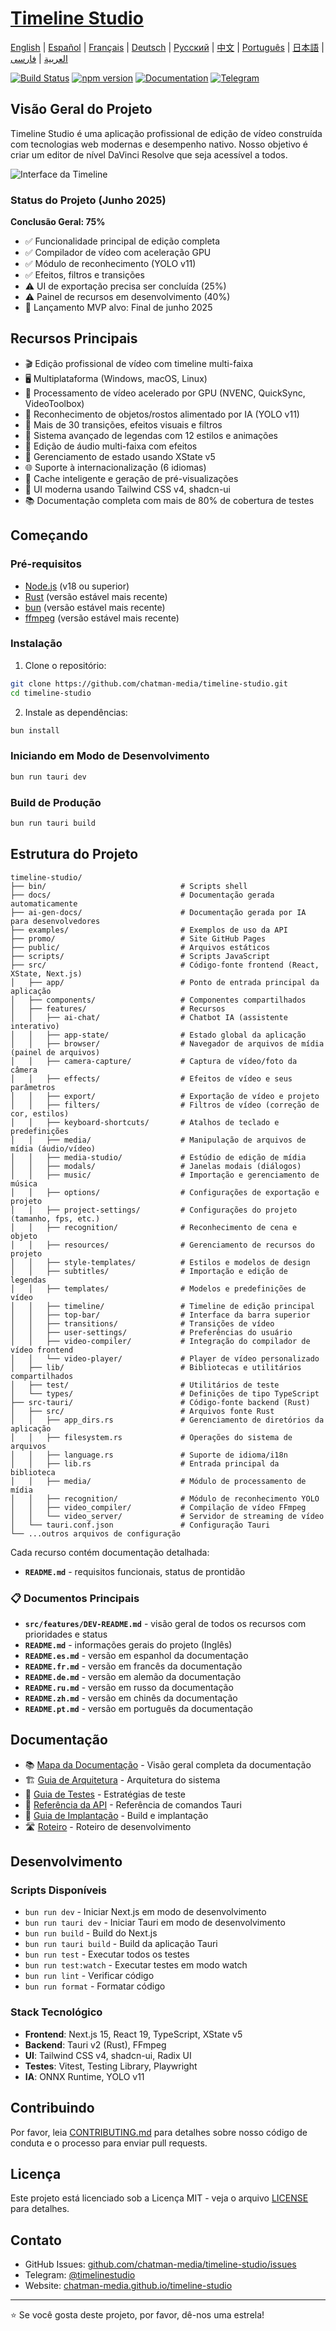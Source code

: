 # [Timeline Studio](https://chatman-media.github.io/timeline-studio/)

[English](README.md) | [Español](README.es.md) | [Français](README.fr.md) | [Deutsch](README.de.md) | [Русский](README.ru.md) | [中文](README.zh.md) | [Português](README.pt.md) | [日本語](README.ja.md) | [العربية](README.ar.md) | [فارسی](README.fa.md)

[![Build Status](https://github.com/chatman-media/timeline-studio/actions/workflows/build.yml/badge.svg)](https://github.com/chatman-media/timeline-studio/actions/workflows/build.yml)
[![npm version](https://img.shields.io/npm/v/timeline-studio.svg)](https://www.npmjs.com/package/timeline-studio)
[![Documentation](https://img.shields.io/badge/docs-TypeDoc-blue)](https://chatman-media.github.io/timeline-studio/api-docs/)
[![Telegram](https://img.shields.io/badge/Telegram-Join%20Group-blue?logo=telegram)](https://t.me/timelinestudio)

## Visão Geral do Projeto

Timeline Studio é uma aplicação profissional de edição de vídeo construída com tecnologias web modernas e desempenho nativo. Nosso objetivo é criar um editor de nível DaVinci Resolve que seja acessível a todos.

![Interface da Timeline](/public/screen3.png)

### Status do Projeto (Junho 2025)

**Conclusão Geral: 75%**
- ✅ Funcionalidade principal de edição completa
- ✅ Compilador de vídeo com aceleração GPU
- ✅ Módulo de reconhecimento (YOLO v11)
- ✅ Efeitos, filtros e transições
- ⚠️ UI de exportação precisa ser concluída (25%)
- ⚠️ Painel de recursos em desenvolvimento (40%)
- 🎯 Lançamento MVP alvo: Final de junho 2025

## Recursos Principais

- 🎬 Edição profissional de vídeo com timeline multi-faixa
- 🖥️ Multiplataforma (Windows, macOS, Linux)
- 🚀 Processamento de vídeo acelerado por GPU (NVENC, QuickSync, VideoToolbox)
- 🤖 Reconhecimento de objetos/rostos alimentado por IA (YOLO v11)
- 🎨 Mais de 30 transições, efeitos visuais e filtros
- 📝 Sistema avançado de legendas com 12 estilos e animações
- 🎵 Edição de áudio multi-faixa com efeitos
- 🧠 Gerenciamento de estado usando XState v5
- 🌐 Suporte à internacionalização (6 idiomas)
- 💾 Cache inteligente e geração de pré-visualizações
- 🎨 UI moderna usando Tailwind CSS v4, shadcn-ui
- 📚 Documentação completa com mais de 80% de cobertura de testes

## Começando

### Pré-requisitos

- [Node.js](https://nodejs.org/) (v18 ou superior)
- [Rust](https://www.rust-lang.org/tools/install) (versão estável mais recente)
- [bun](https://bun.sh/) (versão estável mais recente)
- [ffmpeg](https://ffmpeg.org/download.html) (versão estável mais recente)

### Instalação

1. Clone o repositório:

```bash
git clone https://github.com/chatman-media/timeline-studio.git
cd timeline-studio
```

2. Instale as dependências:

```bash
bun install
```

### Iniciando em Modo de Desenvolvimento

```bash
bun run tauri dev
```

### Build de Produção

```bash
bun run tauri build
```

## Estrutura do Projeto

```
timeline-studio/
├── bin/                              # Scripts shell
├── docs/                             # Documentação gerada automaticamente
├── ai-gen-docs/                      # Documentação gerada por IA para desenvolvedores
├── examples/                         # Exemplos de uso da API
├── promo/                            # Site GitHub Pages
├── public/                           # Arquivos estáticos
├── scripts/                          # Scripts JavaScript
├── src/                              # Código-fonte frontend (React, XState, Next.js)
│   ├── app/                          # Ponto de entrada principal da aplicação
│   ├── components/                   # Componentes compartilhados
│   ├── features/                     # Recursos
│   │   ├── ai-chat/                  # Chatbot IA (assistente interativo)
│   │   ├── app-state/                # Estado global da aplicação
│   │   ├── browser/                  # Navegador de arquivos de mídia (painel de arquivos)
│   │   ├── camera-capture/           # Captura de vídeo/foto da câmera
│   │   ├── effects/                  # Efeitos de vídeo e seus parâmetros
│   │   ├── export/                   # Exportação de vídeo e projeto
│   │   ├── filters/                  # Filtros de vídeo (correção de cor, estilos)
│   │   ├── keyboard-shortcuts/       # Atalhos de teclado e predefinições
│   │   ├── media/                    # Manipulação de arquivos de mídia (áudio/vídeo)
│   │   ├── media-studio/             # Estúdio de edição de mídia
│   │   ├── modals/                   # Janelas modais (diálogos)
│   │   ├── music/                    # Importação e gerenciamento de música
│   │   ├── options/                  # Configurações de exportação e projeto
│   │   ├── project-settings/         # Configurações do projeto (tamanho, fps, etc.)
│   │   ├── recognition/              # Reconhecimento de cena e objeto
│   │   ├── resources/                # Gerenciamento de recursos do projeto
│   │   ├── style-templates/          # Estilos e modelos de design
│   │   ├── subtitles/                # Importação e edição de legendas
│   │   ├── templates/                # Modelos e predefinições de vídeo
│   │   ├── timeline/                 # Timeline de edição principal
│   │   ├── top-bar/                  # Interface da barra superior
│   │   ├── transitions/              # Transições de vídeo
│   │   ├── user-settings/            # Preferências do usuário
│   │   ├── video-compiler/           # Integração do compilador de vídeo frontend
│   │   └── video-player/             # Player de vídeo personalizado
│   ├── lib/                          # Bibliotecas e utilitários compartilhados
│   ├── test/                         # Utilitários de teste
│   └── types/                        # Definições de tipo TypeScript
├── src-tauri/                        # Código-fonte backend (Rust)
│   ├── src/                          # Arquivos fonte Rust
│   │   ├── app_dirs.rs               # Gerenciamento de diretórios da aplicação
│   │   ├── filesystem.rs             # Operações do sistema de arquivos
│   │   ├── language.rs               # Suporte de idioma/i18n
│   │   ├── lib.rs                    # Entrada principal da biblioteca
│   │   ├── media/                    # Módulo de processamento de mídia
│   │   ├── recognition/              # Módulo de reconhecimento YOLO
│   │   ├── video_compiler/           # Compilação de vídeo FFmpeg
│   │   └── video_server/             # Servidor de streaming de vídeo
│   └── tauri.conf.json               # Configuração Tauri
└── ...outros arquivos de configuração
```

Cada recurso contém documentação detalhada:

- **`README.md`** - requisitos funcionais, status de prontidão

### 📋 Documentos Principais

- **`src/features/DEV-README.md`** - visão geral de todos os recursos com prioridades e status
- **`README.md`** - informações gerais do projeto (Inglês)
- **`README.es.md`** - versão em espanhol da documentação
- **`README.fr.md`** - versão em francês da documentação
- **`README.de.md`** - versão em alemão da documentação
- **`README.ru.md`** - versão em russo da documentação
- **`README.zh.md`** - versão em chinês da documentação
- **`README.pt.md`** - versão em português da documentação

## Documentação

- 📚 [Mapa da Documentação](ai-gen-docs/MAP.md) - Visão geral completa da documentação
- 🏗️ [Guia de Arquitetura](ai-gen-docs/ARCHITECTURE.md) - Arquitetura do sistema
- 🧪 [Guia de Testes](ai-gen-docs/testing/TESTING.md) - Estratégias de teste
- 📡 [Referência da API](ai-gen-docs/API.md) - Referência de comandos Tauri
- 🚀 [Guia de Implantação](ai-gen-docs/deployment/DEPLOYMENT.md) - Build e implantação
- 🛣️ [Roteiro](ai-gen-docs/ROADMAP.md) - Roteiro de desenvolvimento

## Desenvolvimento

### Scripts Disponíveis

- `bun run dev` - Iniciar Next.js em modo de desenvolvimento
- `bun run tauri dev` - Iniciar Tauri em modo de desenvolvimento
- `bun run build` - Build do Next.js
- `bun run tauri build` - Build da aplicação Tauri
- `bun run test` - Executar todos os testes
- `bun run test:watch` - Executar testes em modo watch
- `bun run lint` - Verificar código
- `bun run format` - Formatar código

### Stack Tecnológico

- **Frontend**: Next.js 15, React 19, TypeScript, XState v5
- **Backend**: Tauri v2 (Rust), FFmpeg
- **UI**: Tailwind CSS v4, shadcn-ui, Radix UI
- **Testes**: Vitest, Testing Library, Playwright
- **IA**: ONNX Runtime, YOLO v11

## Contribuindo

Por favor, leia [CONTRIBUTING.md](CONTRIBUTING.md) para detalhes sobre nosso código de conduta e o processo para enviar pull requests.

## Licença

Este projeto está licenciado sob a Licença MIT - veja o arquivo [LICENSE](LICENSE) para detalhes.

## Contato

- GitHub Issues: [github.com/chatman-media/timeline-studio/issues](https://github.com/chatman-media/timeline-studio/issues)
- Telegram: [@timelinestudio](https://t.me/timelinestudio)
- Website: [chatman-media.github.io/timeline-studio](https://chatman-media.github.io/timeline-studio/)

---

⭐ Se você gosta deste projeto, por favor, dê-nos uma estrela!